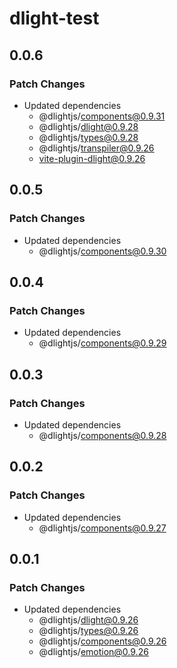 # dlight-test

## 0.0.6

### Patch Changes

- Updated dependencies
  - @dlightjs/components@0.9.31
  - @dlightjs/dlight@0.9.28
  - @dlightjs/types@0.9.28
  - @dlightjs/transpiler@0.9.26
  - vite-plugin-dlight@0.9.26

## 0.0.5

### Patch Changes

- Updated dependencies
  - @dlightjs/components@0.9.30

## 0.0.4

### Patch Changes

- Updated dependencies
  - @dlightjs/components@0.9.29

## 0.0.3

### Patch Changes

- Updated dependencies
  - @dlightjs/components@0.9.28

## 0.0.2

### Patch Changes

- Updated dependencies
  - @dlightjs/components@0.9.27

## 0.0.1

### Patch Changes

- Updated dependencies
  - @dlightjs/dlight@0.9.26
  - @dlightjs/types@0.9.26
  - @dlightjs/components@0.9.26
  - @dlightjs/emotion@0.9.26
